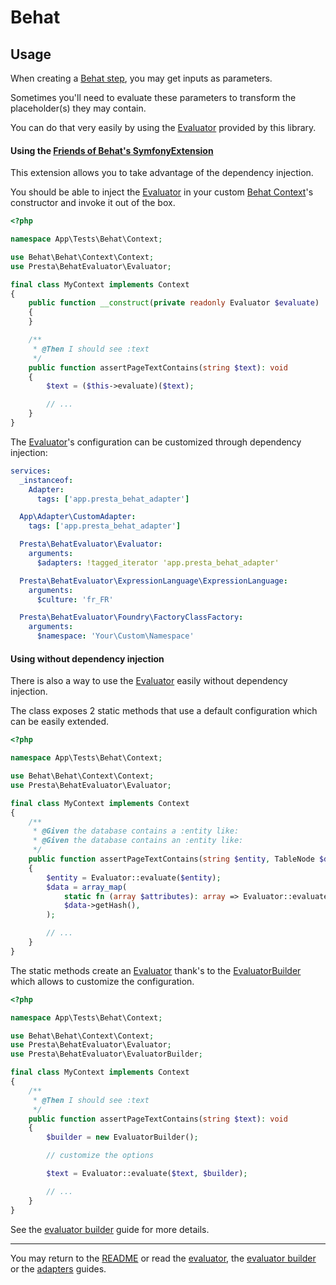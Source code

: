 # Behat

## Usage

When creating a [Behat step][1], you may get inputs as parameters.

Sometimes you'll need to evaluate these parameters to transform the placeholder(s) they may contain.

You can do that very easily by using the [Evaluator][4] provided by this library.

#### Using the [Friends of Behat's SymfonyExtension][3]

This extension allows you to take advantage of the dependency injection.

You should be able to inject the [Evaluator][4] in your custom [Behat Context][2]'s constructor and invoke it out of the box.

```php
<?php

namespace App\Tests\Behat\Context;

use Behat\Behat\Context\Context;
use Presta\BehatEvaluator\Evaluator;

final class MyContext implements Context
{
    public function __construct(private readonly Evaluator $evaluate)
    {
    }

    /**
     * @Then I should see :text
     */
    public function assertPageTextContains(string $text): void
    {
        $text = ($this->evaluate)($text);

        // ...
    }
}
```

The [Evaluator][4]'s configuration can be customized through dependency injection:

```yaml
services:
  _instanceof:
    Adapter:
      tags: ['app.presta_behat_adapter']

  App\Adapter\CustomAdapter:
    tags: ['app.presta_behat_adapter']

  Presta\BehatEvaluator\Evaluator:
    arguments:
      $adapters: !tagged_iterator 'app.presta_behat_adapter'

  Presta\BehatEvaluator\ExpressionLanguage\ExpressionLanguage:
    arguments:
      $culture: 'fr_FR'

  Presta\BehatEvaluator\Foundry\FactoryClassFactory:
    arguments:
      $namespace: 'Your\Custom\Namespace'
```

#### Using without dependency injection

There is also a way to use the [Evaluator][4] easily without dependency injection.

The class exposes 2 static methods that use a default configuration which can be easily extended.

```php
<?php

namespace App\Tests\Behat\Context;

use Behat\Behat\Context\Context;
use Presta\BehatEvaluator\Evaluator;

final class MyContext implements Context
{
    /**
     * @Given the database contains a :entity like:
     * @Given the database contains an :entity like:
     */
    public function assertPageTextContains(string $entity, TableNode $data): void
    {
        $entity = Evaluator::evaluate($entity);
        $data = array_map(
            static fn (array $attributes): array => Evaluator::evaluateMany($attributes),
            $data->getHash(),
        );

        // ...
    }
}
```

The static methods create an [Evaluator][4] thank's to the [EvaluatorBuilder][5] which allows to customize the configuration.

```php
<?php

namespace App\Tests\Behat\Context;

use Behat\Behat\Context\Context;
use Presta\BehatEvaluator\Evaluator;
use Presta\BehatEvaluator\EvaluatorBuilder;

final class MyContext implements Context
{
    /**
     * @Then I should see :text
     */
    public function assertPageTextContains(string $text): void
    {
        $builder = new EvaluatorBuilder();

        // customize the options

        $text = Evaluator::evaluate($text, $builder);

        // ...
    }
}
```

See the [evaluator builder][8] guide for more details.

---

You may return to the [README][6] or read the [evaluator][7], the [evaluator builder][8] or the [adapters][9] guides.

[1]: https://behat.org/en/latest/user_guide/writing_scenarios.html#steps
[2]: https://behat.org/en/latest/user_guide/context.html
[3]: https://github.com/FriendsOfBehat/SymfonyExtension
[4]: ../src/Evaluator.php
[5]: ../src/EvaluatorBuilder.php
[6]: ../README.md
[7]: ./evaluator.md
[8]: ./evaluator_builder.md
[9]: ./adapters/
